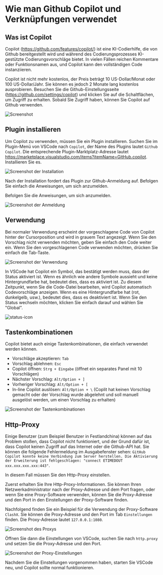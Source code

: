# Wie man Github Copilot und Verknüpfungen verwendet

## Was ist Copilot

Copilot (<https://github.com/features/copilot/>) ist eine KI-Codierhilfe, die von Github bereitgestellt wird und während des Codierungsprozesses KI-gestützte Codierungsvorschläge bietet. In vielen Fällen reichen Kommentare oder Funktionsnamen aus, und Copilot kann den vollständigen Code instanziieren.

Copilot ist nicht mehr kostenlos, der Preis beträgt 10 US-Dollar/Monat oder 100 US-Dollar/Jahr. Sie können es jedoch 2 Monate lang kostenlos ausprobieren. Besuchen Sie die Github-Einstellungsseite (<https://github.com/settings/copilot>) und klicken Sie auf die Schaltflächen, um Zugriff zu erhalten. Sobald Sie Zugriff haben, können Sie Copilot auf Github verwenden.

![Screenshot](/attachments/vscode/copilot-usage-and-shortcut/01.website.png)

## Plugin installieren

Um Copilot zu verwenden, müssen Sie ein Plugin installieren. Suchen Sie im Plugin-Menü von VSCode nach `Copilot`, der Name des Plugins lautet `Github Copilot`. Die entsprechende Plugin-Marktplatz-Adresse lautet <https://marketplace.visualstudio.com/items?itemName=GitHub.copilot>. Installieren Sie es.

![Screenshot der Installation](/attachments/vscode/copilot-usage-and-shortcut/02.install.png)

Nach der Installation fordert das Plugin zur Github-Anmeldung auf. Befolgen Sie einfach die Anweisungen, um sich anzumelden.

Befolgen Sie die Anweisungen, um sich anzumelden.

![Screenshot der Anmeldung](/attachments/vscode/copilot-usage-and-shortcut/03.login.png)

## Verwendung

Bei normaler Verwendung erscheint der vorgeschlagene Code von Copilot hinter der Cursorposition und wird in grauem Text angezeigt. Wenn Sie den Vorschlag nicht verwenden möchten, geben Sie einfach den Code weiter ein. Wenn Sie den vorgeschlagenen Code verwenden möchten, drücken Sie einfach die Tab-Taste.

![Screenshot der Verwendung](/attachments/vscode/copilot-usage-and-shortcut/04.completion.png)

In VSCode hat Copilot ein Symbol, das bestätigt werden muss, dass der Status aktiviert ist. Wenn es ähnlich wie andere Symbole aussieht und keine Hintergrundfarbe hat, bedeutet dies, dass es aktiviert ist. Zu diesem Zeitpunkt, wenn Sie die Code-Datei bearbeiten, wird Copilot automatisch Codevorschläge anzeigen. Wenn es eine Hintergrundfarbe hat (rot, dunkelgelb, usw.), bedeutet dies, dass es deaktiviert ist. Wenn Sie den Status wechseln möchten, klicken Sie einfach darauf und wählen Sie "Global".

![status-icon](/attachments/vscode/copilot-usage-and-shortcut/05.icon.png)

## Tastenkombinationen

Copilot bietet auch einige Tastenkombinationen, die einfach verwendet werden können.

- Vorschläge akzeptieren: `Tab`
- Vorschlag ablehnen: `Esc`
- Copilot öffnen: `Strg + Eingabe` (öffnet ein separates Panel mit 10 Vorschlägen)
- Nächster Vorschlag: `Alt/Option + ]`
- Vorheriger Vorschlag: `Alt/Option + [`
- In-line Copilot auslösen: `Alt/Option + \` (Coplit hat keinen Vorschlag gemacht oder der Vorschlag wurde abgelehnt und soll manuell ausgelöst werden, um einen Vorschlag zu erhalten)

![Screenshot der Tastenkombinationen](/attachments/vscode/copilot-usage-and-shortcut/06.shortcut.jpg)

## Http-Proxy

Einige Benutzer (zum Beispiel Benutzer in Festlandchina) können auf das Problem stoßen, dass Copilot nicht funktioniert, und der Grund dafür ist, dass Copilot keinen Zugriff auf das Internet oder die Github-API hat. Sie können die folgende Fehlermeldung im Ausgabefenster sehen: `GitHub Copilot konnte keine Verbindung zum Server herstellen. Die Aktivierung der Erweiterung ist fehlgeschlagen: "connect ETIMEDOUT xxx.xxx.xxx.xxx:443"`.

In diesem Fall müssen Sie den Http-Proxy einstellen.

Zuerst erhalten Sie Ihre Http-Proxy-Informationen. Sie können Ihren Netzwerkadministrator nach der Proxy-Adresse und dem Port fragen, oder wenn Sie eine Proxy-Software verwenden, können Sie die Proxy-Adresse und den Port in den Einstellungen der Proxy-Software finden.

Nachfolgend finden Sie ein Beispiel für die Verwendung der Proxy-Software `ClashX`. Sie können die Proxy-Adresse und den Port im Tab `Einstellungen` finden. Die Proxy-Adresse lautet `127.0.0.1:1080`.

![Screenshot des Proxys](/attachments/vscode/copilot-usage-and-shortcut/07.proxy.png)

Öffnen Sie dann die Einstellungen von VSCode, suchen Sie nach `http.proxy` und setzen Sie die Proxy-Adresse und den Port.

![Screenshot der Proxy-Einstellungen](/attachments/vscode/copilot-usage-and-shortcut/08.proxy-settings.png)

Nachdem Sie die Einstellungen vorgenommen haben, starten Sie VSCode neu, und Copilot sollte normal funktionieren.